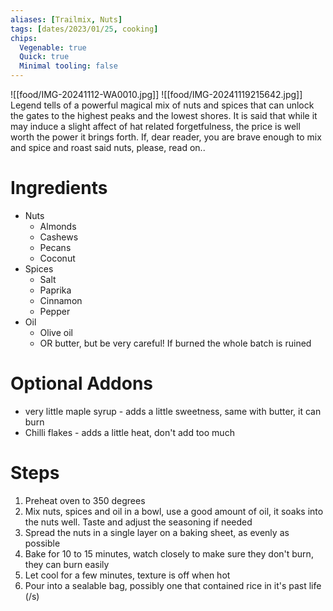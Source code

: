 ```yaml
---
aliases: [Trailmix, Nuts]
tags: [dates/2023/01/25, cooking]
chips:
  Vegenable: true
  Quick: true
  Minimal tooling: false
---
```

![[food/IMG-20241112-WA0010.jpg]]
![[food/IMG-20241119215642.jpg]]
Legend tells of a powerful magical mix of nuts and spices that can unlock the gates to the highest peaks and the lowest shores. It is said that while it may induce a slight affect of hat related forgetfulness, the price is well worth the power it brings forth. If, dear reader, you are brave enough to mix and spice and roast said nuts, please, read on..

# Ingredients
- Nuts
  - Almonds
  - Cashews
  - Pecans
  - Coconut
- Spices
  - Salt
  - Paprika
  - Cinnamon
  - Pepper
- Oil
  - Olive oil
  - OR butter, but be very careful! If burned the whole batch is ruined
# Optional Addons
- very little maple syrup - adds a little sweetness, same with butter, it can burn
- Chilli flakes - adds a little heat, don't add too much

# Steps
1. Preheat oven to 350 degrees
2. Mix nuts, spices and oil in a bowl, use a good amount of oil, it soaks into the nuts well. Taste and adjust the seasoning if needed
3. Spread the nuts in a single layer on a baking sheet, as evenly as possible
4. Bake for 10 to 15 minutes, watch closely to make sure they don't burn, they can burn easily
5. Let cool for a few minutes, texture is off when hot
6. Pour into a sealable bag, possibly one that contained rice in it's past life (/s)
